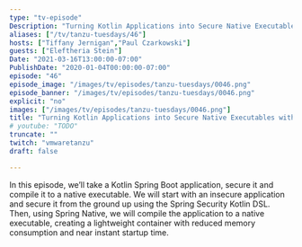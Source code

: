 ```yaml
---
type: "tv-episode"
Description: "Turning Kotlin Applications into Secure Native Executables with Eleftheria Stein"
aliases: ["/tv/tanzu-tuesdays/46"]
hosts: ["Tiffany Jernigan","Paul Czarkowski"]
guests: ["Eleftheria Stein"]
Date: "2021-03-16T13:00:00-07:00"
PublishDate: "2020-01-04T00:00:00-07:00"
episode: "46"
episode_image: "/images/tv/episodes/tanzu-tuesdays/0046.png"
episode_banner: "/images/tv/episodes/tanzu-tuesdays/0046.png"
explicit: "no"
images: ["/images/tv/episodes/tanzu-tuesdays/0046.png"]
title: "Turning Kotlin Applications into Secure Native Executables with Eleftheria Stein"
# youtube: "TODO"
truncate: ""
twitch: "vmwaretanzu"
draft: false

---
```


In this episode, we’ll take a Kotlin Spring Boot application, secure it and compile it to a native executable. We will start with an insecure application and secure it from the ground up using the Spring Security Kotlin DSL. Then, using Spring Native, we will compile the application to a native executable, creating a lightweight container with reduced memory consumption and near instant startup time.